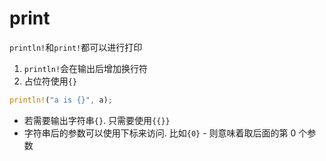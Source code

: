 # print

`println!`和`print!`都可以进行打印

1. `println!`会在输出后增加换行符
2. 占位符使用`{}`

```rs
println!("a is {}", a);
```

- 若需要输出字符串`{}`. 只需要使用`{{}}`
- 字符串后的参数可以使用下标来访问. 比如`{0}` - 则意味着取后面的第 0 个参数
